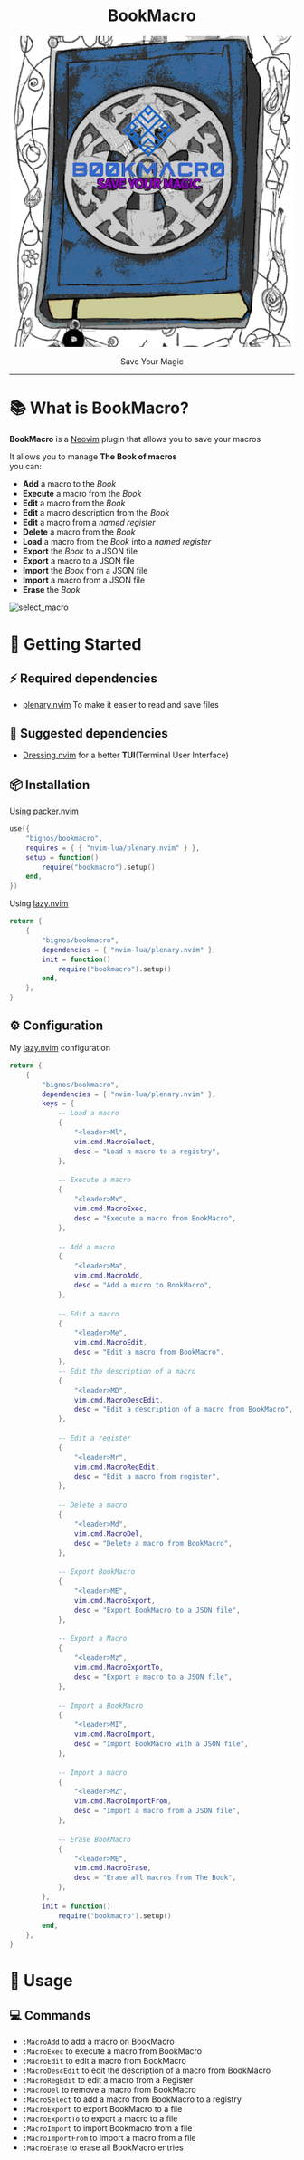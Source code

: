 <h1 align="center">
                                   BookMacro 
</h1>

<p align="center">
    <img src="bookMacro.png" alt="BookMacro logo" title="BookMacro logo">
</p>

<p align="center">
                                Save Your Magic
</p>

---

# 📚 What is BookMacro?

**BookMacro** is a [Neovim](https://neovim.io/) plugin that allows you to save your macros

It allows you to manage **The Book of macros**  
you can:

- **Add** a macro to the _Book_
- **Execute** a macro from the _Book_
- **Edit** a macro from the _Book_
- **Edit** a macro description from the _Book_
- **Edit** a macro from a _named register_
- **Delete** a macro from the _Book_
- **Load** a macro from the _Book_ into a _named register_
- **Export** the _Book_ to a JSON file
- **Export** a macro to a JSON file
- **Import** the _Book_ from a JSON file
- **Import** a macro from a JSON file
- **Erase** the _Book_

![select_macro](https://user-images.githubusercontent.com/43069553/229956541-b0025501-baad-4583-be44-7ff4d96750cc.gif)

# 🔰 Getting Started

## ⚡️ Required dependencies

- [plenary.nvim](https://github.com/nvim-lua/plenary.nvim) To make it easier to read and save files

## 🍉 Suggested dependencies

- [Dressing.nvim](https://github.com/stevearc/dressing.nvim) for a better **TUI**(Terminal User Interface)

## 📦 Installation

Using [packer.nvim](https://github.com/wbthomason/packer.nvim)

```lua
use({
    "bignos/bookmacro",
    requires = { { "nvim-lua/plenary.nvim" } },
    setup = function()
        require("bookmacro").setup()
    end,
})
```

Using [lazy.nvim](https://github.com/folke/lazy.nvim)

```lua
return {
    {
        "bignos/bookmacro",
        dependencies = { "nvim-lua/plenary.nvim" },
        init = function()
            require("bookmacro").setup()
        end,
    },
}
```

## ⚙️ Configuration

My [lazy.nvim](https://github.com/folke/lazy.nvim) configuration

```lua
return {
    {
        "bignos/bookmacro",
        dependencies = { "nvim-lua/plenary.nvim" },
        keys = {
            -- Load a macro
            {
                "<leader>Ml",
                vim.cmd.MacroSelect,
                desc = "Load a macro to a registry",
            },

            -- Execute a macro
            {
                "<leader>Mx",
                vim.cmd.MacroExec,
                desc = "Execute a macro from BookMacro",
            },

            -- Add a macro
            {
                "<leader>Ma",
                vim.cmd.MacroAdd,
                desc = "Add a macro to BookMacro",
            },

            -- Edit a macro
            {
                "<leader>Me",
                vim.cmd.MacroEdit,
                desc = "Edit a macro from BookMacro",
            },
            -- Edit the description of a macro
            {
                "<leader>MD",
                vim.cmd.MacroDescEdit,
                desc = "Edit a description of a macro from BookMacro",
            },

            -- Edit a register
            {
                "<leader>Mr",
                vim.cmd.MacroRegEdit,
                desc = "Edit a macro from register",
            },

            -- Delete a macro
            {
                "<leader>Md",
                vim.cmd.MacroDel,
                desc = "Delete a macro from BookMacro",
            },

            -- Export BookMacro
            {
                "<leader>ME",
                vim.cmd.MacroExport,
                desc = "Export BookMacro to a JSON file",
            },

            -- Export a Macro
            {
                "<leader>Mz",
                vim.cmd.MacroExportTo,
                desc = "Export a macro to a JSON file",
            },

            -- Import a BookMacro
            {
                "<leader>MI",
                vim.cmd.MacroImport,
                desc = "Import BookMacro with a JSON file",
            }, 

            -- Import a macro
            {
                "<leader>MZ",
                vim.cmd.MacroImportFrom,
                desc = "Import a macro from a JSON file",
            },

            -- Erase BookMacro
            {
                "<leader>ME",
                vim.cmd.MacroErase,
                desc = "Erase all macros from The Book",
            },
        },
        init = function()
            require("bookmacro").setup()
        end,
    },
}
```

# 🚀 Usage

## 💻 Commands

- `:MacroAdd` to add a macro on BookMacro
- `:MacroExec` to execute a macro from BookMacro
- `:MacroEdit` to edit a macro from BookMacro
- `:MacroDescEdit` to edit the description of a macro from BookMacro
- `:MacroRegEdit` to edit a macro from a Register
- `:MacroDel` to remove a macro from BookMacro
- `:MacroSelect` to add a macro from BookMacro to a registry
- `:MacroExport` to export BookMacro to a file
- `:MacroExportTo` to export a macro to a file
- `:MacroImport` to import Bookmacro from a file
- `:MacroImportFrom` to import a macro from a file
- `:MacroErase` to erase all BookMacro entries
